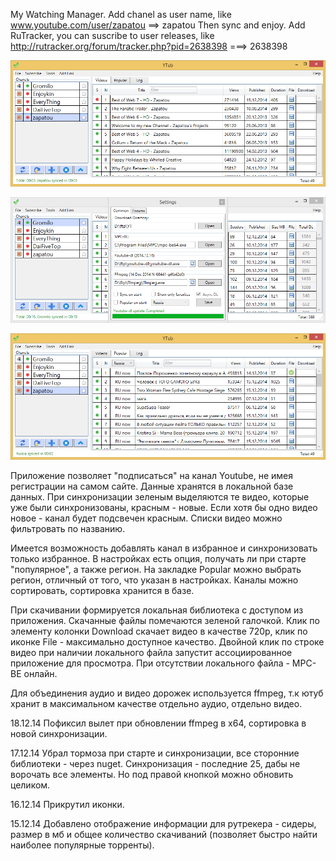 ﻿My Watching Manager.
Add chanel as user name, like www.youtube.com/user/zapatou ==> zapatou
Then sync and enjoy.
Add RuTracker, you can suscribe to user releases, like http://rutracker.org/forum/tracker.php?pid=2638398 ===> 2638398

![Main Window](https://raw.githubusercontent.com/v0vc/Ytub/master/Screens/main.png)

![Settings](https://raw.githubusercontent.com/v0vc/Ytub/master/Screens/settings.png)

![Popular](https://raw.githubusercontent.com/v0vc/Ytub/master/Screens/popular.png)

Приложение позволяет "подписаться" на канал Youtube, не имея регистрации на самом сайте. Данные хранятся в локальной базе данных. 
При синхронизации зеленым выделяются те видео, которые уже были синхронизованы, красным - новые. 
Если хотя бы одно видео новое - канал будет подсвечен красным. Списки видео можно фильтровать по названию.

Имеется возможность добавлять канал в избранное и синхронизовать только избранное.
В настройках есть опция, получать ли при старте "популярное", а также регион. На закладке Popular можно выбрать регион, отличный от того, что указан в настройках.
Каналы можно сортировать, сортировка хранится в базе.

При скачивании формируется локальная библиотека с доступом из приложения. Скачанные файлы помечаются зеленой галочкой. 
Клик по элементу колонки Download скачает видео в качестве 720р, клик по иконке File - максимально доступное качество.
Двойной клик по строке видео при наличии локального файла запустит ассоциированное приложение для просмотра. При отсутствии локального файла - MPC-BE онлайн.

Для объединения аудио и видео дорожек используется ffmpeg, т.к ютуб хранит в максимальном качестве отдельно аудио, отдельно видео.

18.12.14
Пофиксил вылет при обновлении ffmpeg в x64, сортировка в новой синхронизации.

17.12.14
Убрал тормоза при старте и синхронизации, все сторонние библиотеки - через nuget. Синхронизация - последние 25, дабы не ворочать все элементы. Но под правой кнопкой можно обновить целиком.

16.12.14
Прикрутил иконки.

15.12.14
Добавлено отображение информации для рутрекера - сидеры, размер в мб и общее количество скачиваний (позволяет быстро найти наиболее популярные торренты).